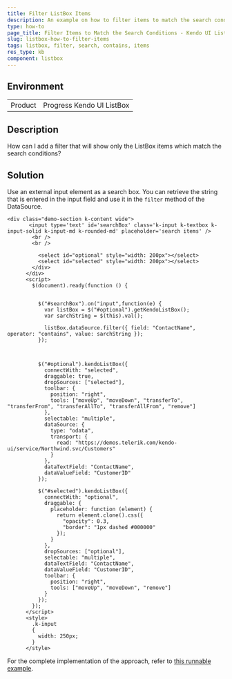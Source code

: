```yaml
---
title: Filter ListBox Items
description: An example on how to filter items to match the search conditions in a Kendo UI ListBox.
type: how-to
page_title: Filter Items to Match the Search Conditions - Kendo UI ListBox for jQuery
slug: listbox-how-to-filter-items
tags: listbox, filter, search, contains, items
res_type: kb
component: listbox
---
```


## Environment

<table>
 <tr>
  <td>Product</td>
  <td>Progress Kendo UI ListBox</td>
 </tr>
</table>

## Description

How can I add a filter that will show only the ListBox items which match the search conditions?

## Solution

Use an external input element as a search box. You can retrieve the string that is entered in the input field and use it in the `filter` method of the DataSource.

````dojo
<div class="demo-section k-content wide">
       <input type='text' id='searchBox' class='k-input k-textbox k-input-solid k-input-md k-rounded-md' placeholder='search items' />
        <br />
        <br />
        
          <select id="optional" style="width: 200px"></select>
          <select id="selected" style="width: 200px"></select>
        </div>
      </div>
      <script>
        $(document).ready(function () {


          $("#searchBox").on("input",function(e) {
            var listBox = $("#optional").getKendoListBox();
            var sarchString = $(this).val();

            listBox.dataSource.filter({ field: "ContactName", operator: "contains", value: sarchString });
          });



          $("#optional").kendoListBox({
            connectWith: "selected",
            draggable: true,
            dropSources: ["selected"],
            toolbar: {
              position: "right",
              tools: ["moveUp", "moveDown", "transferTo", "transferFrom", "transferAllTo", "transferAllFrom", "remove"]
            },
            selectable: "multiple",
            dataSource: {
              type: "odata",
              transport: {
                read: "https://demos.telerik.com/kendo-ui/service/Northwind.svc/Customers"
              }
            },
            dataTextField: "ContactName",
            dataValueField: "CustomerID"
          });

          $("#selected").kendoListBox({
            connectWith: "optional",
            draggable: {
              placeholder: function (element) {
                return element.clone().css({
                  "opacity": 0.3,
                  "border": "1px dashed #000000"
                });
              }
            },
            dropSources: ["optional"],
            selectable: "multiple",
            dataTextField: "ContactName",
            dataValueField: "CustomerID",
            toolbar: {
              position: "right",
              tools: ["moveUp", "moveDown", "remove"]
            }
          });
        });
      </script>
      <style> 
        .k-input
        { 
          width: 250px;
        } 
      </style>
````

For the complete implementation of the approach, refer to [this runnable example](https://dojo.telerik.com/EworIV/3).
